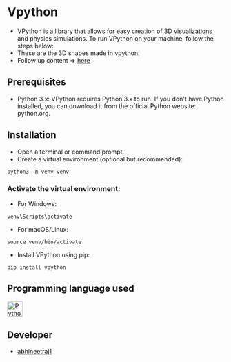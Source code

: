 # Vpython
*	VPython is a library that allows for easy creation of 3D visualizations and physics simulations. To run VPython on your machine, follow the steps below:
*	These are the 3D shapes made in vpython.
*	Follow up content => [here](https://github.com/abhineetraj1/vpython-basics/code/)

## Prerequisites

*	Python 3.x: VPython requires Python 3.x to run. If you don't have Python installed, you can download it from the official Python website: python.org.

## Installation

*	Open a terminal or command prompt.
*	Create a virtual environment (optional but recommended):
```
python3 -m venv venv
```
###	Activate the virtual environment:

*	For Windows:
```
venv\Scripts\activate
```
*	For macOS/Linux:
```
source venv/bin/activate
```

*	Install VPython using pip:
```
pip install vpython
```

## Programming language used
<a href="https://www.python.org/" target="_blank" rel="noreferrer"><img src="https://raw.githubusercontent.com/danielcranney/readme-generator/main/public/icons/skills/python-colored.svg" width="36" height="36" alt="Python" /></a>


## Developer
*	[abhineetraj1](https://github.com/abhineetraj1)